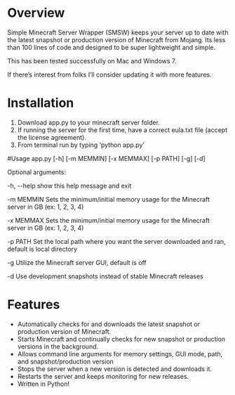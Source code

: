 # Overview

Simple Minecraft Server Wrapper (SMSW) keeps your server up to date with the latest snapshot or production version of Minecraft from Mojang.  Its less than 100 lines of code and designed to be super lightweight and simple.

This has been tested successfully on Mac and Windows 7.

If there’s interest from folks I’ll consider updating it with more features.

# Installation

1. Download app.py to your minecraft server folder.
2. If running the server for the first time, have a correct eula.txt file (accept the license agreement).
3. From terminal run by typing ‘python app.py’

#Usage
app.py [-h] [-m MEMMIN] [-x MEMMAX] [-p PATH] [-g] [-d]

Optional arguments:

-h, --help  show this help message and exit

-m MEMMIN   Sets the minimum/initial memory usage for the Minecraft server in GB (ex: 1, 2, 3, 4)

-x MEMMAX   Sets the minimum/initial memory usage for the Minecraft server in GB (ex: 1, 2, 3, 4)

-p PATH     Set the local path where you want the server downloaded and ran, default is local directory

-g          Utilize the Minecraft server GUI, default is off

-d          Use development snapshots instead of stable Minecraft releases


# Features

- Automatically checks for and downloads the latest snapshot or production version of Minecraft.
- Starts Minecraft and continually checks for new snapshot or production versions in the background.
- Allows command line arguments for memory settings, GUI mode, path, and snapshot/production version
- Stops the server when a new version is detected and downloads it.
- Restarts the server and keeps monitoring for new releases.
- Written in Python!

